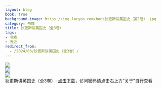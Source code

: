 ```yaml
---
layout: blog
book: true
background-image: https://img.locyoo.com/book狄更斯讲英国史（第1卷）.jpg
category: 书籍
title: 狄更斯讲英国史（全3卷）
tags:
- 书籍
- 历史
redirect_from:
  - /2024/03/狄更斯讲英国史（全3卷）/
---
```

![](https://img.locyoo.com/book狄更斯讲英国史（第1卷）.jpg)
<br>
![](https://img.locyoo.com/book狄更斯讲英国史（第2卷）.jpg)
<br>
![](https://img.locyoo.com/book狄更斯讲英国史（第3卷）.jpg)
<br>
狄更斯讲英国史（全3卷）: <a name = "ref1" href="https://url18.ctfile.com/d/50983618-60941608-744e84?p=3619">点击下载</a>，访问密码请点击右上方“关于”自行查看